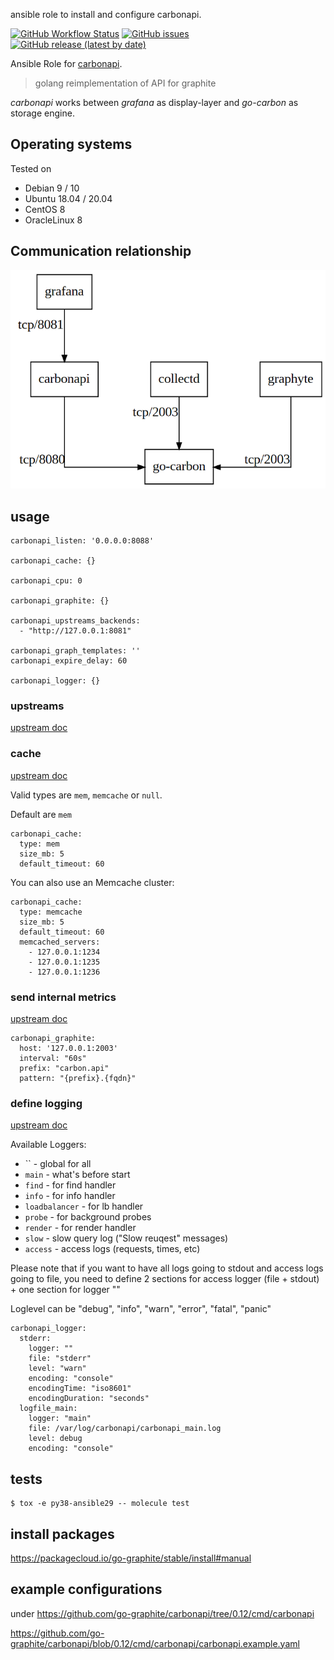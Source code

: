 
ansible role to install and configure carbonapi.

[![GitHub Workflow Status](https://img.shields.io/github/workflow/status/bodsch/ansible-carbonapi/CI)][ci]
[![GitHub issues](https://img.shields.io/github/issues/bodsch/ansible-carbonapi)][issues]
[![GitHub release (latest by date)](https://img.shields.io/github/v/release/bodsch/ansible-carbonapi)][releases]

[ci]: https://github.com/bodsch/ansible-carbonapi/actions
[issues]: https://github.com/bodsch/ansible-carbonapi/issues?q=is%3Aopen+is%3Aissue
[releases]: https://github.com/bodsch/ansible-carbonapi/releases

Ansible Role for [carbonapi](https://github.com/go-graphite/carbonapi).
> golang reimplementation of API for graphite

*carbonapi* works between *grafana* as display-layer and *go-carbon* as storage engine.

## Operating systems

Tested on

* Debian 9 / 10
* Ubuntu 18.04 / 20.04
* CentOS 8
* OracleLinux 8

## Communication relationship

![schema](carbonapi.png)

## usage

```
carbonapi_listen: '0.0.0.0:8088'

carbonapi_cache: {}

carbonapi_cpu: 0

carbonapi_graphite: {}

carbonapi_upstreams_backends:
  - "http://127.0.0.1:8081"

carbonapi_graph_templates: ''
carbonapi_expire_delay: 60

carbonapi_logger: {}
```

### upstreams

[upstream doc](https://github.com/go-graphite/carbonapi/blob/main/doc/configuration.md#upstreams)


### cache

[upstream doc](https://github.com/go-graphite/carbonapi/blob/main/doc/configuration.md#cache)

Valid types are `mem`, `memcache` or `null`.

Default are `mem`

```
carbonapi_cache:
  type: mem
  size_mb: 5
  default_timeout: 60
```

You can also use an Memcache cluster:

```
carbonapi_cache:
  type: memcache
  size_mb: 5
  default_timeout: 60
  memcached_servers:
    - 127.0.0.1:1234
    - 127.0.0.1:1235
    - 127.0.0.1:1236
```


### send internal metrics

[upstream doc](https://github.com/go-graphite/carbonapi/blob/main/doc/configuration.md#graphite)

```
carbonapi_graphite:
  host: '127.0.0.1:2003'
  interval: "60s"
  prefix: "carbon.api"
  pattern: "{prefix}.{fqdn}"
```

### define logging

[upstream doc](https://github.com/go-graphite/carbonapi/blob/main/doc/configuration.md#logger)

Available Loggers:

- `` - global for all
- `main` - what's before start
- `find` - for find handler
- `info` - for info handler
- `loadbalancer` - for lb handler
- `probe` - for background probes
- `render` - for render handler
- `slow` - slow query log ("Slow reuqest" messages)
- `access` - access logs (requests, times, etc)

Please note that if you want to have all logs going to stdout and access logs going to file,
you need to define 2 sections for access logger (file + stdout) + one section for logger ""

Loglevel can be "debug", "info", "warn", "error", "fatal", "panic"

```
carbonapi_logger:
  stderr:
    logger: ""
    file: "stderr"
    level: "warn"
    encoding: "console"
    encodingTime: "iso8601"
    encodingDuration: "seconds"
  logfile_main:
    logger: "main"
    file: /var/log/carbonapi/carbonapi_main.log
    level: debug
    encoding: "console"
```

## tests

```
$ tox -e py38-ansible29 -- molecule test
```


## install packages
https://packagecloud.io/go-graphite/stable/install#manual

## example configurations

under https://github.com/go-graphite/carbonapi/tree/0.12/cmd/carbonapi

https://github.com/go-graphite/carbonapi/blob/0.12/cmd/carbonapi/carbonapi.example.yaml
